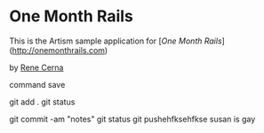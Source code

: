 # One Month Rails

This is the Artism sample application for
[*One Month Rails*] (http://onemonthrails.com)

by [Rene Cerna](http://ReneCerna.com)

command save

git add .
git status

git commit -am "notes"
git  status
git pushehfksehfkse
susan is gay
